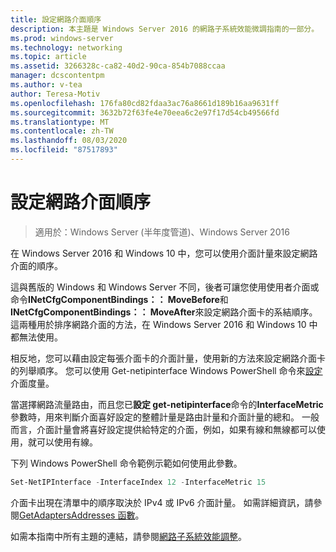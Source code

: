 ```yaml
---
title: 設定網路介面順序
description: 本主題是 Windows Server 2016 的網路子系統效能微調指南的一部分。
ms.prod: windows-server
ms.technology: networking
ms.topic: article
ms.assetid: 3266328c-ca82-40d2-90ca-854b7088ccaa
manager: dcscontentpm
ms.author: v-tea
author: Teresa-Motiv
ms.openlocfilehash: 176fa80cd82fdaa3ac76a8661d189b16aa9631ff
ms.sourcegitcommit: 3632b72f63fe4e70eea6c2e97f17d54cb49566fd
ms.translationtype: MT
ms.contentlocale: zh-TW
ms.lasthandoff: 08/03/2020
ms.locfileid: "87517893"
---
```

# <a name="configure-the-order-of-network-interfaces"></a>設定網路介面順序

>適用於：Windows Server (半年度管道)、Windows Server 2016

在 Windows Server 2016 和 Windows 10 中，您可以使用介面計量來設定網路介面的順序。

這與舊版的 Windows 和 Windows Server 不同，後者可讓您使用使用者介面或命令**INetCfgComponentBindings：： MoveBefore**和**INetCfgComponentBindings：： MoveAfter**來設定網路介面卡的系結順序。 這兩種用於排序網路介面的方法，在 Windows Server 2016 和 Windows 10 中都無法使用。

相反地，您可以藉由設定每張介面卡的介面計量，使用新的方法來設定網路介面卡的列舉順序。 您可以使用 Get-netipinterface Windows PowerShell 命令來[設定](https://docs.microsoft.com/powershell/module/nettcpip/set-netipinterface)介面度量。

當選擇網路流量路由，而且您已**設定 get-netipinterface**命令的**InterfaceMetric**參數時，用來判斷介面喜好設定的整體計量是路由計量和介面計量的總和。 一般而言，介面計量會將喜好設定提供給特定的介面，例如，如果有線和無線都可以使用，就可以使用有線。

下列 Windows PowerShell 命令範例示範如何使用此參數。

```powershell
Set-NetIPInterface -InterfaceIndex 12 -InterfaceMetric 15
```

介面卡出現在清單中的順序取決於 IPv4 或 IPv6 介面計量。  如需詳細資訊，請參閱[GetAdaptersAddresses 函數](https://msdn.microsoft.com/library/windows/desktop/aa365915%28v=vs.85%29.aspx?f=255&MSPPError=-2147217396)。

如需本指南中所有主題的連結，請參閱[網路子系統效能調整](net-sub-performance-top.md)。
